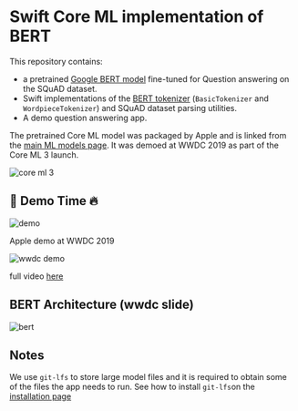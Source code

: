 
# Swift Core ML implementation of BERT

This repository contains:
- a pretrained [Google BERT model](https://github.com/google-research/bert) fine-tuned for Question answering on the SQuAD dataset.
- Swift implementations of the [BERT tokenizer](https://github.com/huggingface/swift-coreml-transformers/blob/master/Sources/BertTokenizer.swift) (`BasicTokenizer` and `WordpieceTokenizer`) and SQuAD dataset parsing utilities.
- A demo question answering app.

The pretrained Core ML model was packaged by Apple and is linked from the [main ML models page](https://developer.apple.com/machine-learning/models/#text). It was demoed at WWDC 2019 as part of the Core ML 3 launch.

![core ml 3](https://raw.githubusercontent.com/huggingface/swift-coreml-transformers/master/media/coreml3-models-tweaked.png)

## 🦄 Demo Time 🔥

![demo](https://raw.githubusercontent.com/huggingface/swift-coreml-transformers/master/media/coreml-squad-small.gif)

Apple demo at WWDC 2019

![wwdc demo](https://raw.githubusercontent.com/huggingface/swift-coreml-transformers/master/media/wwdc704.gif)

full video [here](https://developer.apple.com/videos/play/wwdc2019/704)

## BERT Architecture (wwdc slide)

![bert](https://raw.githubusercontent.com/huggingface/swift-coreml-transformers/master/media/bert-architecture.png)

## Notes

We use `git-lfs` to store large model files and it is required to obtain some of the files the app needs to run.
See how to install `git-lfs`on the [installation page](https://git-lfs.github.com/)

